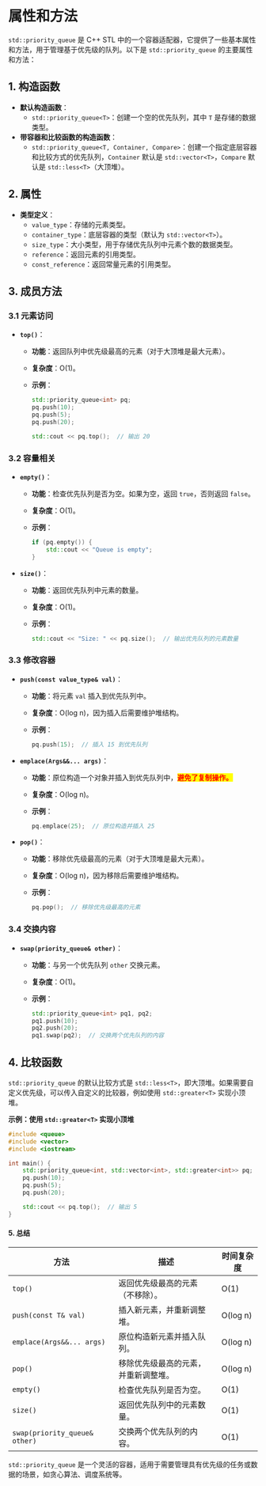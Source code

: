 # 属性和方法

`std::priority_queue` 是 C++ STL 中的一个容器适配器，它提供了一些基本属性和方法，用于管理基于优先级的队列。以下是 `std::priority_queue` 的主要属性和方法：

## 1. **构造函数**

* **默认构造函数**：
  * `std::priority_queue<T>`：创建一个空的优先队列，其中 `T` 是存储的数据类型。
* **带容器和比较函数的构造函数**：
  * `std::priority_queue<T, Container, Compare>`：创建一个指定底层容器和比较方式的优先队列，`Container` 默认是 `std::vector<T>`，`Compare` 默认是 `std::less<T>`（大顶堆）。

## 2. **属性**

* **类型定义**：
  * `value_type`：存储的元素类型。
  * `container_type`：底层容器的类型（默认为 `std::vector<T>`）。
  * `size_type`：大小类型，用于存储优先队列中元素个数的数据类型。
  * `reference`：返回元素的引用类型。
  * `const_reference`：返回常量元素的引用类型。

## 3. **成员方法**

### **3.1 元素访问**

* **`top()`**：
  * **功能**：返回队列中优先级最高的元素（对于大顶堆是最大元素）。
  * **复杂度**：O(1)。
  *   **示例**：

      ```cpp
      std::priority_queue<int> pq;
      pq.push(10);
      pq.push(5);
      pq.push(20);

      std::cout << pq.top();  // 输出 20
      ```

### **3.2 容量相关**

* **`empty()`**：
  * **功能**：检查优先队列是否为空。如果为空，返回 `true`，否则返回 `false`。
  * **复杂度**：O(1)。
  *   **示例**：

      ```cpp
      if (pq.empty()) {
          std::cout << "Queue is empty";
      }
      ```
* **`size()`**：
  * **功能**：返回优先队列中元素的数量。
  * **复杂度**：O(1)。
  *   **示例**：

      ```cpp
      std::cout << "Size: " << pq.size();  // 输出优先队列的元素数量
      ```

### **3.3 修改容器**

* **`push(const value_type& val)`**：
  * **功能**：将元素 `val` 插入到优先队列中。
  * **复杂度**：O(log n)，因为插入后需要维护堆结构。
  *   **示例**：

      ```cpp
      pq.push(15);  // 插入 15 到优先队列
      ```
* **`emplace(Args&&... args)`**：
  * **功能**：原位构造一个对象并插入到优先队列中，<mark style="color:red;">**避免了复制操作。**</mark>
  * **复杂度**：O(log n)。
  *   **示例**：

      ```cpp
      pq.emplace(25);  // 原位构造并插入 25
      ```
* **`pop()`**：
  * **功能**：移除优先级最高的元素（对于大顶堆是最大元素）。
  * **复杂度**：O(log n)，因为移除后需要维护堆结构。
  *   **示例**：

      ```cpp
      pq.pop();  // 移除优先级最高的元素
      ```

### **3.4 交换内容**

* **`swap(priority_queue& other)`**：
  * **功能**：与另一个优先队列 `other` 交换元素。
  * **复杂度**：O(1)。
  *   **示例**：

      ```cpp
      std::priority_queue<int> pq1, pq2;
      pq1.push(10);
      pq2.push(20);
      pq1.swap(pq2);  // 交换两个优先队列的内容
      ```

## 4. **比较函数**

`std::priority_queue` 的默认比较方式是 `std::less<T>`，即大顶堆。如果需要自定义优先级，可以传入自定义的比较器，例如使用 `std::greater<T>` 实现小顶堆。

**示例：使用 `std::greater<T>` 实现小顶堆**

```cpp
#include <queue>
#include <vector>
#include <iostream>

int main() {
    std::priority_queue<int, std::vector<int>, std::greater<int>> pq;  // 小顶堆
    pq.push(10);
    pq.push(5);
    pq.push(20);

    std::cout << pq.top();  // 输出 5
}
```

#### 5. **总结**

| 方法                            | 描述                 | 时间复杂度    |
| ----------------------------- | ------------------ | -------- |
| `top()`                       | 返回优先级最高的元素（不移除）。   | O(1)     |
| `push(const T& val)`          | 插入新元素，并重新调整堆。      | O(log n) |
| `emplace(Args&&... args)`     | 原位构造新元素并插入队列。      | O(log n) |
| `pop()`                       | 移除优先级最高的元素，并重新调整堆。 | O(log n) |
| `empty()`                     | 检查优先队列是否为空。        | O(1)     |
| `size()`                      | 返回优先队列中的元素数量。      | O(1)     |
| `swap(priority_queue& other)` | 交换两个优先队列的内容。       | O(1)     |

`std::priority_queue` 是一个灵活的容器，适用于需要管理具有优先级的任务或数据的场景，如贪心算法、调度系统等。
